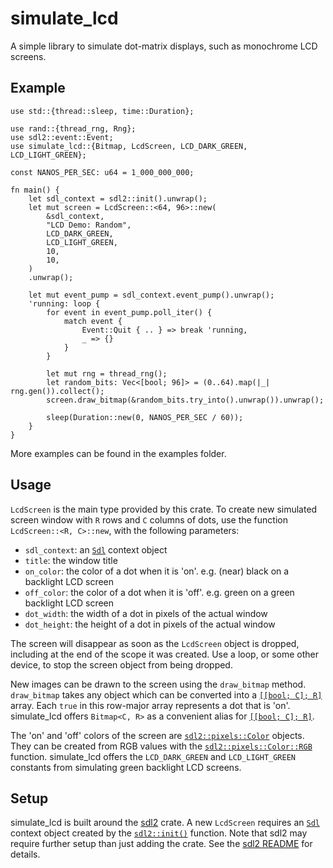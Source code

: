 # simulate_lcd <!-- [![](https://img.shields.io/crates/v/simulate_lcd.svg)](https://crates.io/crates/simulate_lcd) --> <!-- [![](https://docs.rs/simulate_lcd/badge.svg)](https://docs.rs/simulate_lcd) -->

A simple library to simulate dot-matrix displays, such as monochrome LCD screens.

<!-- [Documentation](https://docs.rs/simulate_lcd) -->

<!-- ## Overview -->

## Example <!-- 'Example Usage' -->

```
use std::{thread::sleep, time::Duration};

use rand::{thread_rng, Rng};
use sdl2::event::Event;
use simulate_lcd::{Bitmap, LcdScreen, LCD_DARK_GREEN, LCD_LIGHT_GREEN};

const NANOS_PER_SEC: u64 = 1_000_000_000;

fn main() {
    let sdl_context = sdl2::init().unwrap();
    let mut screen = LcdScreen::<64, 96>::new(
        &sdl_context,
        "LCD Demo: Random",
        LCD_DARK_GREEN,
        LCD_LIGHT_GREEN,
        10,
        10,
    )
    .unwrap();

    let mut event_pump = sdl_context.event_pump().unwrap();
    'running: loop {
        for event in event_pump.poll_iter() {
            match event {
                Event::Quit { .. } => break 'running,
                _ => {}
            }
        }

        let mut rng = thread_rng();
        let random_bits: Vec<[bool; 96]> = (0..64).map(|_| rng.gen()).collect();
        screen.draw_bitmap(&random_bits.try_into().unwrap()).unwrap();

        sleep(Duration::new(0, NANOS_PER_SEC / 60));
    }
}
```

More examples can be found in the examples folder.

## Usage

`LcdScreen` is the main type provided by this crate. To create new simulated screen window with `R` rows and `C` columns of dots, use the function `LcdScreen::<R, C>::new`, with the following parameters:

- `sdl_context`: an [`Sdl`](https://rust-sdl2.github.io/rust-sdl2/sdl2/struct.Sdl.html) context object 
- `title`: the window title
- `on_color`: the color of a dot when it is 'on'. e.g. (near) black on a backlight LCD screen
- `off_color`: the color of a dot when it is 'off'. e.g. green on a green backlight LCD screen
- `dot_width`: the width of a dot in pixels of the actual window
- `dot_height`: the height of a dot in pixels of the actual window

The screen will disappear as soon as the `LcdScreen` object is dropped, including at the end of the scope it was created. Use a loop, or some other device, to stop the screen object from being dropped. 

New images can be drawn to the screen using the `draw_bitmap` method. `draw_bitmap` takes any object which can be converted into a [`[[`](https://doc.rust-lang.org/std/primitive.array.html)[`bool;`](https://doc.rust-lang.org/std/primitive.bool.html)[` C]; R]`](https://doc.rust-lang.org/std/primitive.array.html) array. Each `true` in this row-major array represents a dot that is 'on'. simulate_lcd offers `Bitmap<C, R>` as a convenient alias for [`[[`](https://doc.rust-lang.org/std/primitive.array.html)[`bool;`](https://doc.rust-lang.org/std/primitive.bool.html)[` C]; R]`](https://doc.rust-lang.org/std/primitive.array.html).

The 'on' and 'off' colors of the screen are [`sdl2::pixels::Color`](https://rust-sdl2.github.io/rust-sdl2/sdl2/pixels/struct.Color.html) objects. They can be created from RGB values with the [`sdl2::pixels::Color::RGB`](https://rust-sdl2.github.io/rust-sdl2/sdl2/pixels/struct.Color.html#method.RGB) function. simulate_lcd offers the `LCD_DARK_GREEN` and `LCD_LIGHT_GREEN` constants from simulating green backlight LCD screens.

## Setup

simulate_lcd is built around the [sdl2](https://crates.io/crates/sdl2) crate. A new `LcdScreen` requires an [`Sdl`](https://rust-sdl2.github.io/rust-sdl2/sdl2/struct.Sdl.html) context object created by the [`sdl2::init()`](https://rust-sdl2.github.io/rust-sdl2/sdl2/fn.init.html) function. Note that sdl2 may require further setup than just adding the crate. See the [sdl2 README](https://github.com/Rust-SDL2/rust-sdl2/blob/master/README.md#requirements) for details.
<!-- from the [sdl2](https://crates.io/crates/sdl2) crate.  -->

<!-- ## Examples


License

Licensed under either of

    Apache License, Version 2.0 (LICENSE-APACHE or http://www.apache.org/licenses/LICENSE-2.0)
    MIT license (LICENSE-MIT or http://opensource.org/licenses/MIT) at your option.

Contribution

Unless you explicitly state otherwise, any contribution intentionally submitted for inclusion in the work by you shall be dual licensed as above, without any additional terms or conditions.

-->